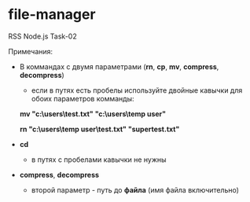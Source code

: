 # file-manager
RSS Node.js Task-02

Примечания:

- В коммандах с двумя параметрами (**rn**, **cp**, **mv**, **compress**, **decompress**)
  - если в путях есть пробелы используйте двойные кавычки для обоих параметров комманды:

  **mv "c:\users\test.txt" "c:\users\temp user\"**

  **rn "c:\users\temp user\test.txt" "supertest.txt"**

- **cd**
  - в путях с пробелами кавычки не нужны


- **compress**, **decompress**
  - второй параметр - путь до **файла** (имя файла включительно)